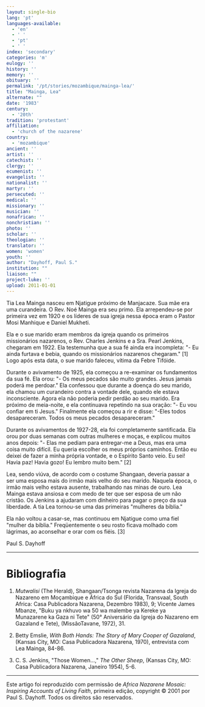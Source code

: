 ```yaml
---
layout: single-bio
lang: 'pt'
languages-available:
  - 'en'
  - ' '
  - 'pt'
  - ' '
index: 'secondary'
categories: 'm'
eulogy: ''
history: ''
memory: ''
obituary: ''
permalink: '/pt/stories/mozambique/mainga-lea/'
title: "Mainga, Lea"
alternate: ""
date: '1983'
century:
  - '20th'
tradition: 'protestant'
affiliation:
  - 'church of the nazarene'
country:
  - 'mozambique'
ancient: ''
artist: ''
catechist: ''
clergy: ''
ecumenist: ''
evangelist: ''
nationalist: ''
martyr: ''
persecuted: ''
medical: ''
missionary: ''
musician: ''
nonafrican: ''
nonchristian: ''
photo: ''
scholar: ''
theologian: ''
translator: ''
women: 'women'
youth: ''
author: "Dayhoff, Paul S."
institution: ""
liaison: ""
project-luke: ''
upload: 2011-01-01
---
```




Tia Lea Mainga nasceu em Njatigue próximo de Manjacaze. Sua mãe era uma curandeira. O Rev. Noé Mainga era seu primo. Ela arrependeu-se por primeira vez em 1920 e os líderes de sua igreja nessa época eram o Pastor Mosi Manhique e Daniel Mukheti.

Ela e o sue marido eram membros da igreja quando os primeiros missionários nazarenos, o Rev. Charles Jenkins e a Sra. Pearl Jenkins, chegaram em 1922. Ela testemunha que a sua fé ainda era incompleta: "- Eu ainda furtava e bebia, quando os missionários nazarenos chegaram." [1] Logo após esta data, o sue marido faleceu, vítima da Febre Tifóide.

Durante o avivamento de 1925, ela começou a re-examinar os fundamentos da sua fé. Ela orou: "- Os meus pecados são muito grandes. Jesus jamais poderá me perdoar." Ela confessou que durante a doença do seu marido, ela chamou um curandeiro contra a vontade dele, quando ele estava inconsciente.  Agora ela não poderia pedir perdão ao seu marido. Era próximo de meia-noite, e ela continuava repetindo na sua oração: "- Eu vou confiar em ti Jesus." Finalmente ela começou a rir e disse: "-Eles todos desapareceram. Todos os meus pecados desapareceram."

Durante os avivamentos de 1927-28, ela foi completamente santificada. Ela orou por duas semanas com outras mulheres e moças, e explicou muitos anos depois: "- Elas me pediam para entregar-me a Deus, mas era uma coisa muito difícil. Eu queria escolher os meus próprios caminhos. Então eu deixei de fazer a minha própria vontade, e o Espírito Santo veio. Eu sei! Havia paz! Havia gozo! Eu lembro muito bem." [2]

Lea, sendo viúva, de acordo com o costume Shangaan, deveria passar a ser uma esposa mais do irmão mais velho do seu marido. Naquela época, o irmão mais velho estava ausente, trabalhando nas minas de ouro. Lea Mainga estava ansiosa e com medo de ter que ser esposa de um não cristão. Os Jenkins a ajudaram com dinheiro para pagar o preço da sua liberdade. A tia Lea tornou-se uma das primeiras "mulheres da bíblia."

Ela não voltou a casar-se, mas continuou em Njatigue como uma fiel "mulher da bíblia." Freqüentemente o seu rosto ficava molhado com lágrimas, ao aconselhar e orar com os fiéis. [3]

Paul S. Dayhoff

---

# Bibliografia

1. *Mutwalisi* (The Herald), Shangaan/Tsonga revista Nazarena da Igreja do Nazareno em Moçambique e África do Sul (Florida, Transvaal, South Africa: Casa Publicadora Nazarena, Dezembro 1983), 9; Vicente James Mbanze, "Buku ya nkhuvo wa 50 wa malembe ya Kereke ya Munazarene ka Gaza ni Tete" (50° Aniversário da Igreja do Nazareno em  Gazaland e Tete), (MissãoTavane, 1972), 31.

2. Betty Emslie, *With Both Hands: The Story of Mary Cooper of Gazaland*, (Kansas City, MO: Casa Publicadora Nazarena, 1970), entrevista com  Lea Mainga, 84-86.

3. C. S. Jenkins, "Those Women...," *The Other Sheep*, (Kansas City, MO: Casa Publicadora Nazarena, Janeiro 1954), 5-6.

---

Este artigo foi reproduzido com permissão de *Africa Nazarene Mosaic: Inspiring Accounts of Living Faith*, primeira edição, copyright © 2001 por Paul S. Dayhoff. Todos os direitos são reservados.
